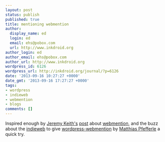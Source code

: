 ```yaml
---
layout: post
status: publish
published: true
title: mentioning webmention
author:
  display_name: ed
  login: ed
  email: ehs@pobox.com
  url: http://www.inkdroid.org
author_login: ed
author_email: ehs@pobox.com
author_url: http://www.inkdroid.org
wordpress_id: 6126
wordpress_url: http://inkdroid.org/journal/?p=6126
date: '2013-09-16 10:27:27 +0000'
date_gmt: '2013-09-16 17:27:27 +0000'
tags:
- wordpress
- indieweb
- webmention
- blogs
comments: []
---
```

<p>Inspired enough by <a href="https://twitter.com/adactio">Jeremy Keith's</a> <a href="http://adactio.com/journal/6495/">post</a> about <a href="http://indiewebcamp.com/webmention">webmention</a>, and the buzz about the <a href="http://indiewebcamp.com/why">indieweb</a> to give <a href="https://github.com/pfefferle/wordpress-webmention">wordpress-webmention</a> by <a href="https://twitter.com/pfefferle">Matthias Pfefferle</a> a quick try.</p>
